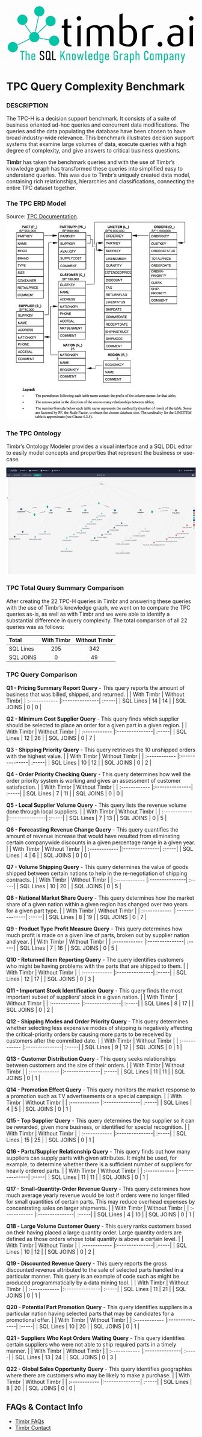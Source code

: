 ![Timbr logo description](Timbr_logo.png)

# TPC Query Complexity Benchmark

### DESCRIPTION
The TPC-H is a decision support benchmark. It consists of a suite of business oriented ad-hoc queries and concurrent data modifications. The queries and the data populating the database have been chosen to have broad industry-wide relevance. This benchmark illustrates decision support systems that examine large volumes of data, execute queries with a high degree of complexity, and give answers to critical business questions.

**Timbr** has taken the benchmark queries and with the use of Timbr’s knowledge graph has transformed these queries into simplified easy to understand queries. This was due to Timbr’s uniquely created data model, containing rich relationships, hierarchies and classifications, connecting the entire TPC dataset together. 

### The TPC ERD Model
Source: [TPC Documentation](https://www.tpc.org/tpc_documents_current_versions/pdf/tpc-h_v2.17.1.pdf). 
![TPC_Ontology](TPC_ERD_Model.jpg)

### The TPC Ontology
Timbr’s Ontology Modeler provides a visual interface and a SQL DDL editor to easily model concepts and properties that represent the business or use-case.

![TPC_Ontology](TPC_Ontology.png)

### TPC Total Query Summary Comparison
After creating the 22 TPC-H queries in Timbr and answering these queries with the use of Timbr’s knowledge graph, we went on to compare the TPC queries as-is, as well as with Timbr and we were able to identify a substantial difference in query complexity. The total comparison of all 22 queries was as follows: 

|  **Total** | With Timbr  | Without Timbr |
| :------------ |:---------------:| :-----:|
| SQL Lines     | 205 | 342 |
| SQL JOINS     | 0   | 49  |

### TPC Query Comparison

**Q1 - Pricing Summary Report Query** - This query reports the amount of business that was billed, shipped, and returned.
| | With Timbr  | Without Timbr| 
| :------------ |:---------------| :-----|
| SQL Lines     | 14 | 14 |
| SQL JOINS     | 0   | 0  |

**Q2 - Minimum Cost Supplier Query** - This query finds which supplier should be selected to place an order for a given part in a given region.
| | With Timbr | Without Timbr | 
| :------------ |:---------------| :-----|
| SQL Lines     | 12 | 26 |
| SQL JOINS     | 0   | 7  |

**Q3 - Shipping Priority Query** - This query retrieves the 10 unshipped orders with the highest value.
| | With Timbr  | Without Timbr | 
| :------------ |:---------------| :-----|
| SQL Lines     | 10 | 12 |
| SQL JOINS     | 0   | 2  |

**Q4 - Order Priority Checking Query** - This query determines how well the order priority system is working and gives an assessment of customer satisfaction.
| | With Timbr  | Without Timbr | 
| :------------ |:---------------| :-----|
| SQL Lines     | 7 | 11 |
| SQL JOINS     | 0   | 0  |

**Q5 - Local Supplier Volume Query** - This query lists the revenue volume done through local suppliers.
| | With Timbr  | Without Timbr | 
| :------------ |:---------------| :-----|
| SQL Lines     | 7 | 13 |
| SQL JOINS     | 0   | 5  |

**Q6 - Forecasting Revenue Change Query** - This query quantifies the amount of revenue increase that would have resulted from eliminating certain companywide discounts in a given percentage range in a given year.
| | With Timbr  | Without Timbr | 
| :------------ |:---------------| :-----|
| SQL Lines     | 4 | 6 |
| SQL JOINS     | 0   | 0  |

**Q7 - Volume Shipping Query** - This query determines the value of goods shipped between certain nations to help in the re-negotiation of shipping contracts.
| | With Timbr  | Without Timbr | 
| :------------ |:---------------| :-----|
| SQL Lines     | 10 | 20 |
| SQL JOINS     | 0   | 5  |

**Q8 - National Market Share Query** - This query determines how the market share of a given nation within a given region has changed over two years for a given part type.
| | With Timbr  | Without Timbr | 
| :------------ |:---------------| :-----|
| SQL Lines     | 8 | 19 |
| SQL JOINS     | 0   | 7  |

**Q9 - Product Type Profit Measure Query** - This query determines how much profit is made on a given line of parts, broken out by supplier nation and year.
| | With Timbr  | Without Timbr | 
| :------------ |:---------------| :-----|
| SQL Lines     | 7 | 16 |
| SQL JOINS     | 0   | 5  |

**Q10 - Returned Item Reporting Query** - The query identifies customers who might be having problems with the parts that are shipped to them.
| | With Timbr  | Without Timbr | 
| :------------ |:---------------| :-----|
| SQL Lines     | 12 | 17 |
| SQL JOINS     | 0   | 3  |

**Q11 - Important Stock Identification Query** - This query finds the most important subset of suppliers’ stock in a given nation.
| | With Timbr  | Without Timbr | 
| :------------ |:---------------| :-----|
| SQL Lines     | 8 | 17 |
| SQL JOINS     | 0   | 2  |

**Q12 - Shipping Modes and Order Priority Query** - This query determines whether selecting less expensive modes of shipping is negatively affecting the critical-priority orders by causing more parts to be received by customers after the committed date.
| | With Timbr  | Without Timbr | 
| :------------ |:---------------| :-----|
| SQL Lines     | 9 | 12 |
| SQL JOINS     | 0   | 1  |

**Q13 - Customer Distribution Query** - This query seeks relationships between customers and the size of their orders.
| | With Timbr  | Without Timbr | 
| :------------ |:---------------| :-----|
| SQL Lines     | 11 | 11 |
| SQL JOINS     | 0   | 1  |

**Q14 - Promotion Effect Query** - This query monitors the market response to a promotion such as TV advertisements or a special campaign.
| | With Timbr  | Without Timbr | 
| :------------ |:---------------| :-----|
| SQL Lines     | 4 | 5 |
| SQL JOINS     | 0   | 1  |

**Q15 - Top Supplier Query** - This query determines the top supplier so it can be rewarded, given more business, or identified for special recognition.
| | With Timbr  | Without Timbr | 
| :------------ |:---------------| :-----|
| SQL Lines     | 15  | 25 |
| SQL JOINS     | 0   | 1  |

**Q16 - Parts/Supplier Relationship Query** - This query finds out how many suppliers can supply parts with given attributes. It might be used, for example, to determine whether there is a sufficient number of suppliers for heavily ordered parts.
| | With Timbr  | Without Timbr | 
| :------------ |:---------------| :-----|
| SQL Lines     | 11 | 11 |
| SQL JOINS     | 0   | 1  |

**Q17 - Small-Quantity-Order Revenue Query** - This query determines how much average yearly revenue would be lost if orders were no longer filled for small quantities of certain parts. This may reduce overhead expenses by concentrating sales on larger shipments.
| | With Timbr  | Without Timbr | 
| :------------ |:---------------| :-----|
| SQL Lines     | 4 | 10 |
| SQL JOINS     | 0   | 1  |

**Q18 - Large Volume Customer Query** - This query ranks customers based on their having placed a large quantity order. Large quantity orders are defined as those orders whose total quantity is above a certain level.
| | With Timbr  | Without Timbr | 
| :------------ |:---------------| :-----|
| SQL Lines     | 10 | 12 |
| SQL JOINS     | 0   | 2  |

**Q19 - Discounted Revenue Query** - This query reports the gross discounted revenue attributed to the sale of selected parts handled in a particular manner. This query is an example of code such as might be produced programmatically by a data mining tool.
| | With Timbr  | Without Timbr | 
| :------------ |:---------------| :-----|
| SQL Lines     | 11 | 21 |
| SQL JOINS     | 0   | 1  |

**Q20 - Potential Part Promotion Query** - This query identifies suppliers in a particular nation having selected parts that may be candidates for a promotional offer.
| | With Timbr  | Without Timbr | 
| :------------ |:---------------| :-----|
| SQL Lines     | 10 | 20 |
| SQL JOINS     | 0   | 1  |

**Q21 - Suppliers Who Kept Orders Waiting Query** - This query identifies certain suppliers who were not able to ship required parts in a timely manner.
| | With Timbr  | Without Timbr | 
| :------------ |:---------------| :-----|
| SQL Lines     | 13 | 24 |
| SQL JOINS     | 0   | 3  |

**Q22 - Global Sales Opportunity Query** - This query identifies geographies where there are customers who may be likely to make a purchase.
| | With Timbr  | Without Timbr | 
| :------------ |:---------------| :-----|
| SQL Lines     | 8 | 20 |
| SQL JOINS     | 0   | 0  |

## FAQs & Contact Info

* [Timbr FAQs](https://timbr.ai/timbr-faqs/)  
* [Timbr Contact](https://timbr.ai/contact/)
